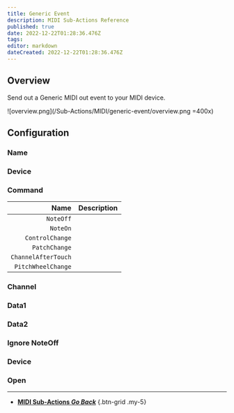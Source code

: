 ```yaml
---
title: Generic Event
description: MIDI Sub-Actions Reference
published: true
date: 2022-12-22T01:28:36.476Z
tags: 
editor: markdown
dateCreated: 2022-12-22T01:28:36.476Z
---
```


## Overview
Send out a Generic MIDI out event to your MIDI device.

![overview.png](/Sub-Actions/MIDI/generic-event/overview.png =400x)

## Configuration
### Name
### Device
### Command
Name | Description
----:|:------------
`NoteOff` | 
`NoteOn` | 
`ControlChange` | 
`PatchChange` | 
`ChannelAfterTouch` | 
`PitchWheelChange` | 

### Channel
### Data1
### Data2
### Ignore NoteOff
### Device
### Open

---

- [<i class="mdi mdi-chevron-left"></i> **MIDI Sub-Actions *Go Back***](/en/Sub-Actions/MIDI)
{.btn-grid .my-5}